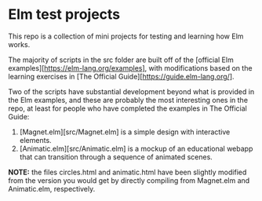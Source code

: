 # Elm test projects

This repo is a collection of mini projects for testing and learning how Elm works.

The majority of scripts in the src folder are built off of the [official Elm examples][https://elm-lang.org/examples],
with modifications based on the learning exercises in [The Official Guide][https://guide.elm-lang.org/].

Two of the scripts have substantial development beyond what is provided in the Elm
examples, and these are probably the most interesting ones in the repo, at least for
people who have completed the examples in The Official Guide:

  1. [Magnet.elm][src/Magnet.elm] is a simple design with interactive elements.
  2. [Animatic.elm][src/Animatic.elm] is a mockup of an educational webapp that
  can transition through a sequence of animated scenes.

**NOTE:** the files circles.html and animatic.html have been slightly modified
from the version you would get by directly compiling from Magnet.elm and
Animatic.elm, respectively.
